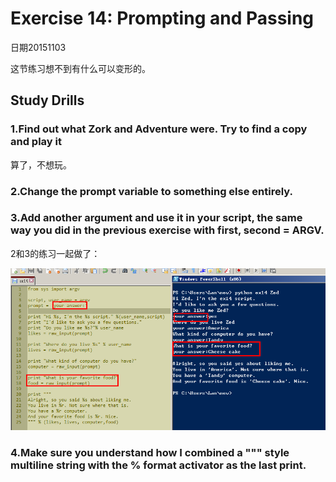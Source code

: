 # Exercise 14: Prompting and Passing

日期20151103

这节练习想不到有什么可以变形的。

## Study Drills

### 1.Find out what Zork and Adventure were. Try to find a copy and play it

算了，不想玩。

### 2.Change the prompt variable to something else entirely.

### 3.Add another argument and use it in your script, the same way you did in the previous exercise with first, second = ARGV.

2和3的练习一起做了：

![](ex141.png)

### 4.Make sure you understand how I combined a """ style multiline string with the % format activator as the last print.

